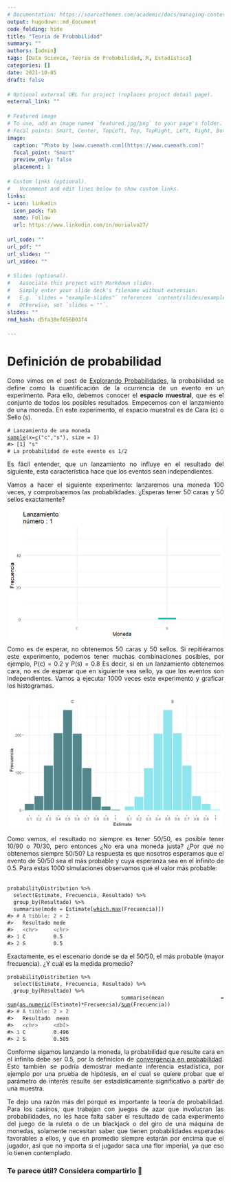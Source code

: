 ```yaml
---
# Documentation: https://sourcethemes.com/academic/docs/managing-content/
output: hugodown::md_document
code_folding: hide
title: "Teoria de Probabilidad"
summary: ""
authors: [admin]
tags: [Data Science, Teoria de Probabilidad, R, Estadística]
categories: []
date: 2021-10-05
draft: false

# Optional external URL for project (replaces project detail page).
external_link: ""

# Featured image
# To use, add an image named `featured.jpg/png` to your page's folder.
# Focal points: Smart, Center, TopLeft, Top, TopRight, Left, Right, BottomLeft, Bottom, BottomRight.
image:
  caption: "Photo by [www.cuemath.com](https://www.cuemath.com)"
  focal_point: "Smart"
  preview_only: false
  placement: 1

# Custom links (optional).
#   Uncomment and edit lines below to show custom links.
links:
- icon: linkedin
  icon_pack: fab
  name: Follow
  url: https://www.linkedin.com/in/morialva27/

url_code: ""
url_pdf: ""
url_slides: ""
url_video: ""

# Slides (optional).
#   Associate this project with Markdown slides.
#   Simply enter your slide deck's filename without extension.
#   E.g. `slides = "example-slides"` references `content/slides/example-slides.md`.
#   Otherwise, set `slides = ""`.
slides: ""
rmd_hash: d5fa38ef056003f4

---
```


<div style="text-align: justify">

# Definición de probabilidad

Como vimos en el post de [Explorando Probabilidades](https://www.dmorialva.com/post/explorando-informacion/), la probabilidad se define como la cuantificación de la ocurrencia de un evento en un experimento. Para ello, debemos conocer el **espacio muestral**, que es el conjunto de todos los posibles resultados. Empecemos con el lanzamiento de una moneda. En este experimento, el espacio muestral es de Cara (c) o Sello (s).

<div class="highlight">

<pre class='chroma'><code class='language-r' data-lang='r'><span class='c'># Lanzamiento de una moneda</span>
<span class='nf'><a href='https://rdrr.io/r/base/sample.html'>sample</a></span><span class='o'>(</span>x<span class='o'>=</span><span class='nf'><a href='https://rdrr.io/r/base/c.html'>c</a></span><span class='o'>(</span><span class='s'>"c"</span>,<span class='s'>"s"</span><span class='o'>)</span>, size <span class='o'>=</span> <span class='m'>1</span><span class='o'>)</span>
<span class='c'>#&gt; [1] "s"</span>
<span class='c'># La probabilidad de este evento es 1/2</span></code></pre>

</div>

Es fácil entender, que un lanzamiento no influye en el resultado del siguiente, esta característica hace que los eventos sean independientes.

Vamos a hacer el siguiente experimento: lanzaremos una moneda 100 veces, y comprobaremos las probabilidades. ¿Esperas tener 50 caras y 50 sellos exactamente?

<div class="highlight">

<img src="figs/unnamed-chunk-2-1.gif" width="700px" style="display: block; margin: auto;" />

</div>

Como es de esperar, no obtenemos 50 caras y 50 sellos. Si repitiéramos este experimento, podemos tener muchas combinaciones posibles, por ejemplo, P(c) = 0.2 y P(s) = 0.8 Es decir, si en un lanzamiento obtenemos cara, no es de esperar que en siguiente sea sello, ya que los eventos son independientes. Vamos a ejecutar 1000 veces este experimento y graficar los histogramas.

<div class="highlight">

<img src="figs/unnamed-chunk-3-1.png" width="700px" style="display: block; margin: auto;" />

</div>

Como vemos, el resultado no siempre es tener 50/50, es posible tener 10/90 o 70/30, pero entonces ¿No era una moneda justa? ¿Por qué no obtenemos siempre 50/50? La respuesta es que nosotros esperamos que el evento de 50/50 sea el más probable y cuya esperanza sea en el infinito de 0.5. Para estas 1000 simulaciones observamos qué el valor más probable:

<div class="highlight">

<pre class='chroma'><code class='language-r' data-lang='r'>
<span class='nv'>probabilityDistribution</span> <span class='o'>%&gt;%</span> 
  <span class='nf'>select</span><span class='o'>(</span><span class='nv'>Estimate</span>, <span class='nv'>Frecuencia</span>, <span class='nv'>Resultado</span><span class='o'>)</span> <span class='o'>%&gt;%</span> 
  <span class='nf'>group_by</span><span class='o'>(</span><span class='nv'>Resultado</span><span class='o'>)</span> <span class='o'>%&gt;%</span> 
  <span class='nf'>summarise</span><span class='o'>(</span>mode <span class='o'>=</span> <span class='nv'>Estimate</span><span class='o'>[</span><span class='nf'><a href='https://rdrr.io/r/base/which.min.html'>which.max</a></span><span class='o'>(</span><span class='nv'>Frecuencia</span><span class='o'>)</span><span class='o'>]</span><span class='o'>)</span>
<span class='c'>#&gt; <span style='color: #555555;'># A tibble: 2 × 2</span></span>
<span class='c'>#&gt;   Resultado mode </span>
<span class='c'>#&gt;   <span style='color: #555555; font-style: italic;'>&lt;chr&gt;</span>     <span style='color: #555555; font-style: italic;'>&lt;chr&gt;</span></span>
<span class='c'>#&gt; <span style='color: #555555;'>1</span> C         0.5  </span>
<span class='c'>#&gt; <span style='color: #555555;'>2</span> S         0.5</span></code></pre>

</div>

Exactamente, es el escenario donde se da el 50/50, el más probable (mayor frecuencia). ¿Y cuál es la medida promedio?

<div class="highlight">

<pre class='chroma'><code class='language-r' data-lang='r'><span class='nv'>probabilityDistribution</span> <span class='o'>%&gt;%</span> 
  <span class='nf'>select</span><span class='o'>(</span><span class='nv'>Estimate</span>, <span class='nv'>Frecuencia</span>, <span class='nv'>Resultado</span><span class='o'>)</span> <span class='o'>%&gt;%</span> 
  <span class='nf'>group_by</span><span class='o'>(</span><span class='nv'>Resultado</span><span class='o'>)</span> <span class='o'>%&gt;%</span> 
  <span class='nf'>summarise</span><span class='o'>(</span>mean <span class='o'>=</span> <span class='nf'><a href='https://rdrr.io/r/base/sum.html'>sum</a></span><span class='o'>(</span><span class='nf'><a href='https://rdrr.io/r/base/numeric.html'>as.numeric</a></span><span class='o'>(</span><span class='nv'>Estimate</span><span class='o'>)</span><span class='o'>*</span><span class='nv'>Frecuencia</span><span class='o'>)</span><span class='o'>/</span><span class='nf'><a href='https://rdrr.io/r/base/sum.html'>sum</a></span><span class='o'>(</span><span class='nv'>Frecuencia</span><span class='o'>)</span><span class='o'>)</span>
<span class='c'>#&gt; <span style='color: #555555;'># A tibble: 2 × 2</span></span>
<span class='c'>#&gt;   Resultado  mean</span>
<span class='c'>#&gt;   <span style='color: #555555; font-style: italic;'>&lt;chr&gt;</span>     <span style='color: #555555; font-style: italic;'>&lt;dbl&gt;</span></span>
<span class='c'>#&gt; <span style='color: #555555;'>1</span> C         0.496</span>
<span class='c'>#&gt; <span style='color: #555555;'>2</span> S         0.505</span></code></pre>

</div>

Conforme sigamos lanzando la moneda, la probabilidad que resulte cara en el infinito debe ser 0.5, por la definicion de [convergencia en probabilidad](https://es.wikipedia.org/wiki/Convergencia_en_probabilidad). Esto también se podría demostrar mediante inferencia estadística, por ejemplo por una prueba de hipótesis, en el cual se quiere probar que el parámetro de interés resulte ser estadísticamente significativo a partir de una muestra.

Te dejo una razón más del porqué es importante la teoría de probabilidad. Para los casinos, que trabajan con juegos de azar que involucran las probabilidades, no les hace falta saber el resultado de cada experimento del juego de la ruleta o de un blackjack o del giro de una máquina de monedas, solamente necesitan saber que tienen probabilidades esperadas favorables a ellos, y que en promedio siempre estarán por encima que el jugador, así que no importa si el jugador saca una flor imperial, ya que eso lo tienen contemplado.

<div/>

### Te parece útil? Considera compartirlo 🙌

